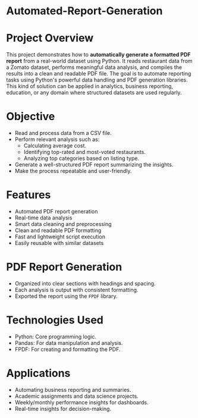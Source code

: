 # Automated-Report-Generation

# Project Overview
This project demonstrates how to **automatically generate a formatted PDF report** from a real-world dataset using Python. It reads restaurant data from a Zomato dataset, performs meaningful data analysis, and compiles the results into a clean and readable PDF file.
The goal is to automate reporting tasks using Python's powerful data handling and PDF generation libraries. This kind of solution can be applied in analytics, business reporting, education, or any domain where structured datasets are used regularly.

# Objective
- Read and process data from a CSV file.
- Perform relevant analysis such as:
  - Calculating average cost.
  - Identifying top-rated and most-voted restaurants.
  - Analyzing top categories based on listing type.
- Generate a well-structured PDF report summarizing the insights.
- Make the process repeatable and user-friendly.

# Features
- Automated PDF report generation
- Real-time data analysis
- Smart data cleaning and preprocessing
- Clean and readable PDF formatting
- Fast and lightweight script execution
- Easily reusable with similar datasets

# PDF Report Generation
- Organized into clear sections with headings and spacing.
- Each analysis is output with consistent formatting.
- Exported the report using the `FPDF` library.

# Technologies Used
- Python: Core programming logic.
- Pandas: For data manipulation and analysis.
- FPDF: For creating and formatting the PDF.

# Applications
- Automating business reporting and summaries.
- Academic assignments and data science projects.
- Weekly/monthly performance insights for dashboards.
- Real-time insights for decision-making.



